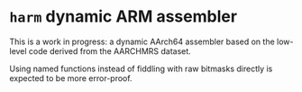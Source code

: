 # `harm` dynamic ARM assembler

This is a work in progress: a dynamic AArch64 assembler based on the low-level
code derived from the AARCHMRS dataset.

Using named functions instead of fiddling with raw bitmasks directly is expected
to be more error-proof.
